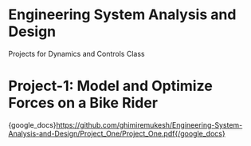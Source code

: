 # Engineering System Analysis and Design 
Projects for Dynamics and Controls Class

# Project-1: Model and Optimize Forces on a Bike Rider
{google_docs}https://github.com/ghimiremukesh/Engineering-System-Analysis-and-Design/Project_One/Project_One.pdf{/google_docs}
